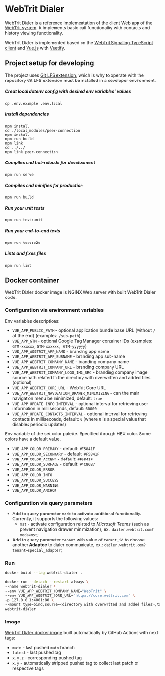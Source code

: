 # WebTrit Dialer

WebTrit Dialer is a reference implementation of the client Web app of the [WebTrit system](https://github.com/WebTrit/webtrit_docs). It implements basic call functionality with contacts and history viewing functionality.

WebTrit Dialer is implemented based on the [WebTrit Signaling TypeScript client](https://github.com/WebTrit/webtrit_signaling_ts) and [Vue.js](https://vuejs.org) with [Vuetify](https://vuetifyjs.com).

## Project setup for developing

The project uses [Git LFS extension](https://git-lfs.github.com), which is why to operate with the repository Git LFS extension must be installed in a developer environment.

##### Creat local dotenv config with desired env variables' values
```
cp .env.example .env.local
```

##### Install dependencies
```
npm install
cd ./local_modules/peer-connection
npm install
npm run build
npm link
cd ../../
npm link peer-connection
```

##### Compiles and hot-reloads for development
```
npm run serve
```

##### Compiles and minifies for production
```
npm run build
```

##### Run your unit tests
```
npm run test:unit
```

##### Run your end-to-end tests
```
npm run test:e2e
```

##### Lints and fixes files
```
npm run lint
```

## Docker container

WebTrit Dialer docker image is NGINX Web server with built WebTrit Dialer code.

### Configuration via environment variables

Env variables descriptions:
* `VUE_APP_PUBLIC_PATH` - optional application bundle base URL (without `/` at the end) (examples: `/sub-path`)
* `VUE_APP_GTM` - optional Google Tag Manager container IDs (examples: `GTM-xxxxxx`, `GTM-xxxxxx, GTM-yyyyyy`)
* `VUE_APP_WEBTRIT_APP_NAME` - branding app name
* `VUE_APP_WEBTRIT_APP_SUBNAME` - branding app sub-name
* `VUE_APP_WEBTRIT_COMPANY_NAME` - branding company name
* `VUE_APP_WEBTRIT_COMPANY_URL` - branding company URL
* `VUE_APP_WEBTRIT_COMPANY_LOGO_IMG_SRC` - branding company image source path related to the directory with overwritten and added files (optional)
* `VUE_APP_WEBTRIT_CORE_URL` - WebTrit Core URL
* `VUE_APP_WEBTRIT_NAVIGATION_DRAWER_MINIMIZING` - can the main navigation menu be minimized, default: `true`
* `VUE_APP_UPDATE_INFO_INTERVAL` - optional interval for retrieving user information in milliseconds, default: `60000`
* `VUE_APP_UPDATE_CONTACTS_INTERVAL` - optional interval for retrieving contacts in milliseconds, default: `0` (where `0` is a special value that disables periodic updates)

Env variable of the set color palette. Specified through HEX color. Some colors have a default value.
* `VUE_APP_COLOR_PRIMARY` - default: `#F5841F`
* `VUE_APP_COLOR_SECONDARY` - default: `#F5841F`
* `VUE_APP_COLOR_ACCENT` - default: `#F5841F`
* `VUE_APP_COLOR_SURFACE` - default: `#4C86B7`
* `VUE_APP_COLOR_ERROR`
* `VUE_APP_COLOR_INFO`
* `VUE_APP_COLOR_SUCCESS`
* `VUE_APP_COLOR_WARNING`
* `VUE_APP_COLOR_ANCHOR`

### Configuration via query parameters

* Add to query parameter `mode` to activate additional functionality.
Currently, it supports the following values:
   * `mst` - activate configuration related to _Microsoft Teams_ (such as prevent navigation drawer minimization), ex.: `dailer.webtrit.com?mode=mst`;
* Add to query parameter `tenant` with value of `tenant_id` to choose another **Adaptee** to dialer communicate, ex.: `dailer.webtrit.com?tenant=special_adapter`;


### Run

```bash
docker build --tag webtrit-dialer .

docker run --detach --restart always \
--name webtrit-dialer \
--env VUE_APP_WEBTRIT_COMPANY_NAME="WebTrit" \
--env VUE_APP_WEBTRIT_CORE_URL="https://core.webtrit.com" \
-p 127.0.0.1:4001:80 \
--mount type=bind,source=<directory with overwrited and added files>,target=/usr/share/nginx/html_overwrite \
webtrit-dialer
```

### Image

[WebTrit Dialer docker image](https://github.com/WebTrit/webtrit_dialer/pkgs/container/webtrit_dialer) built automatically by GitHub Actions with next tags:
* `main` - last pushed `main` branch
* `latest` - last pushed tag
* `x.y.z` - corresponding pushed tag
* `x.y` - automatically stripped pushed tag to collect last patch of respective tags
